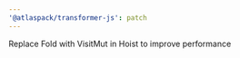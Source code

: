 ```yaml
---
'@atlaspack/transformer-js': patch
---
```


Replace Fold with VisitMut in Hoist to improve performance
